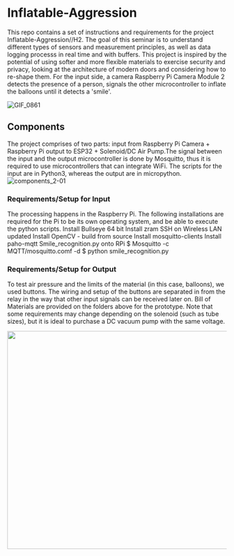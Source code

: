 # Inflatable-Aggression

This repo contains a set of instructions and requirements for the project Inflatable-Aggression//H2. The goal of this seminar is to understand different types of sensors and measurement principles, as well as data logging processs in real time and with buffers. This project is inspired by the potential of using softer and more flexible materials to exercise security and privacy, looking at the architecture of modern doors and considering how to re-shape them. For the input side, a camera Raspberry Pi Camera Module 2 detects the presence of a person, signals the other microcontroller to inflate the balloons until it detects a 'smile'. 

![GIF_0861](https://user-images.githubusercontent.com/96722124/156718527-369ac224-2ae1-4a01-8368-7b5e369056eb.gif)
## Components
The project comprises of two parts: input from Raspberry Pi Camera + Raspberry Pi output to ESP32 + Solenoid/DC Air Pump.The signal between the input and the output microcontroller is done by Mosquitto, thus it is required to use microcontrollers that can integrate WiFi. The scripts for the input are in Python3, whereas the output are in micropython. 
![components_2-01](https://user-images.githubusercontent.com/96722124/156724167-726de712-7b4b-4581-9f9f-efae88abe611.png)

  ### Requirements/Setup for Input
  The processing happens in the Raspberry Pi. The following installations are required for the Pi to be its own operating system, and be able to execute the python scripts. 
    Install Bullseye 64 bit
    Install zram
    SSH on 
    Wireless LAN updated
    Install OpenCV - build from source
    Install mosquitto-clients
    Install paho-mqtt
    Smile_recognition.py onto RPi
    $ Mosquitto -c MQTT/mosquitto.comf -d $ python smile_recognition.py

  ### Requirements/Setup for Output
  To test air pressure and the limits of the material (in this case, balloons), we used buttons. The wiring and setup of the buttons are separated in from the relay in the way that other input signals can be received later on. Bill of Materials are provided on the folders above for the prototype. Note that some requirements may change depending on the solenoid (such as tube sizes), but it is ideal to purchase a DC vacuum pump with the same voltage. 
  
  <img src="https://user-images.githubusercontent.com/96722124/156730054-d4a54719-0c00-4e52-8957-4151706456c9.png" width ="700" height = "500">

 
